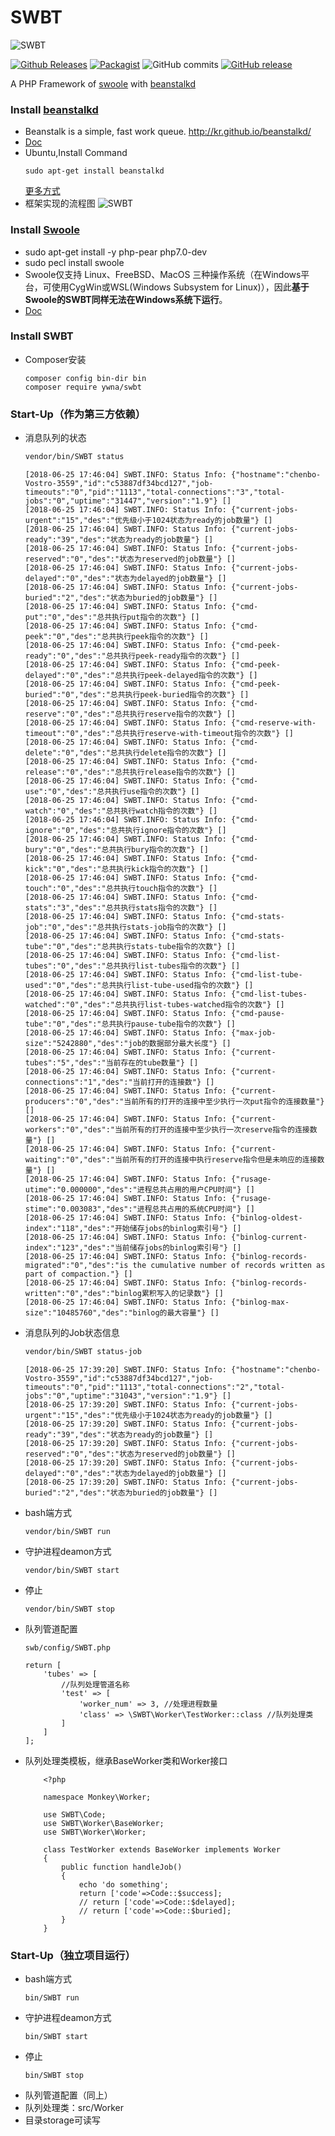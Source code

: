 # SWBT

 ![SWBT](logo.jpg)

[![Github Releases](https://img.shields.io/github/downloads/ywna/swbt/latest/total.svg)](https://github.com/YWNA/SWBT)
[![Packagist](https://img.shields.io/packagist/dt/ywna/swbt.svg)](https://packagist.org/packages/ywna/swbt)
![GitHub commits](https://img.shields.io/github/commits-since/ywna/swbt/latest.svg)
[![GitHub release](https://img.shields.io/github/release/ywna/swbt.svg)](https://github.com/YWNA/SWBT/releases)


A PHP Framework of [swoole](https://www.swoole.com/) with [beanstalkd](http://kr.github.io/beanstalkd/)

### Install [beanstalkd](https://github.com/kr/beanstalkd)

* Beanstalk is a simple, fast work queue. http://kr.github.io/beanstalkd/ 
* [Doc](https://github.com/kr/beanstalkd/blob/master/doc/protocol.zh-CN.md)
* Ubuntu,Install Command
    ```
    sudo apt-get install beanstalkd
    ```
    [更多方式](http://kr.github.io/beanstalkd/download.html)
* 框架实现的流程图
 ![SWBT](flowchart.png)

### Install [Swoole](http://www.swoole.com)
* sudo apt-get install -y php-pear php7.0-dev
* sudo pecl install swoole
* Swoole仅支持 Linux、FreeBSD、MacOS 三种操作系统（在Windows平台，可使用CygWin或WSL(Windows Subsystem for Linux)），因此**基于Swoole的SWBT同样无法在Windows系统下运行**。
* [Doc](https://wiki.swoole.com/wiki/page/6.html)

### Install SWBT
* Composer安装
    ```
    composer config bin-dir bin
    composer require ywna/swbt
    ```    
### Start-Up（作为第三方依赖）
* 消息队列的状态
    ```bash
    vendor/bin/SWBT status
    ```
    ```log
    [2018-06-25 17:46:04] SWBT.INFO: Status Info: {"hostname":"chenbo-Vostro-3559","id":"c53887df34bcd127","job-timeouts":"0","pid":"1113","total-connections":"3","total-jobs":"0","uptime":"31447","version":"1.9"} []
    [2018-06-25 17:46:04] SWBT.INFO: Status Info: {"current-jobs-urgent":"15","des":"优先级小于1024状态为ready的job数量"} []
    [2018-06-25 17:46:04] SWBT.INFO: Status Info: {"current-jobs-ready":"39","des":"状态为ready的job数量"} []
    [2018-06-25 17:46:04] SWBT.INFO: Status Info: {"current-jobs-reserved":"0","des":"状态为reserved的job数量"} []
    [2018-06-25 17:46:04] SWBT.INFO: Status Info: {"current-jobs-delayed":"0","des":"状态为delayed的job数量"} []
    [2018-06-25 17:46:04] SWBT.INFO: Status Info: {"current-jobs-buried":"2","des":"状态为buried的job数量"} []
    [2018-06-25 17:46:04] SWBT.INFO: Status Info: {"cmd-put":"0","des":"总共执行put指令的次数"} []
    [2018-06-25 17:46:04] SWBT.INFO: Status Info: {"cmd-peek":"0","des":"总共执行peek指令的次数"} []
    [2018-06-25 17:46:04] SWBT.INFO: Status Info: {"cmd-peek-ready":"0","des":"总共执行peek-ready指令的次数"} []
    [2018-06-25 17:46:04] SWBT.INFO: Status Info: {"cmd-peek-delayed":"0","des":"总共执行peek-delayed指令的次数"} []
    [2018-06-25 17:46:04] SWBT.INFO: Status Info: {"cmd-peek-buried":"0","des":"总共执行peek-buried指令的次数"} []
    [2018-06-25 17:46:04] SWBT.INFO: Status Info: {"cmd-reserve":"0","des":"总共执行reserve指令的次数"} []
    [2018-06-25 17:46:04] SWBT.INFO: Status Info: {"cmd-reserve-with-timeout":"0","des":"总共执行reserve-with-timeout指令的次数"} []
    [2018-06-25 17:46:04] SWBT.INFO: Status Info: {"cmd-delete":"0","des":"总共执行delete指令的次数"} []
    [2018-06-25 17:46:04] SWBT.INFO: Status Info: {"cmd-release":"0","des":"总共执行release指令的次数"} []
    [2018-06-25 17:46:04] SWBT.INFO: Status Info: {"cmd-use":"0","des":"总共执行use指令的次数"} []
    [2018-06-25 17:46:04] SWBT.INFO: Status Info: {"cmd-watch":"0","des":"总共执行watch指令的次数"} []
    [2018-06-25 17:46:04] SWBT.INFO: Status Info: {"cmd-ignore":"0","des":"总共执行ignore指令的次数"} []
    [2018-06-25 17:46:04] SWBT.INFO: Status Info: {"cmd-bury":"0","des":"总共执行bury指令的次数"} []
    [2018-06-25 17:46:04] SWBT.INFO: Status Info: {"cmd-kick":"0","des":"总共执行kick指令的次数"} []
    [2018-06-25 17:46:04] SWBT.INFO: Status Info: {"cmd-touch":"0","des":"总共执行touch指令的次数"} []
    [2018-06-25 17:46:04] SWBT.INFO: Status Info: {"cmd-stats":"3","des":"总共执行stats指令的次数"} []
    [2018-06-25 17:46:04] SWBT.INFO: Status Info: {"cmd-stats-job":"0","des":"总共执行stats-job指令的次数"} []
    [2018-06-25 17:46:04] SWBT.INFO: Status Info: {"cmd-stats-tube":"0","des":"总共执行stats-tube指令的次数"} []
    [2018-06-25 17:46:04] SWBT.INFO: Status Info: {"cmd-list-tubes":"0","des":"总共执行list-tubes指令的次数"} []
    [2018-06-25 17:46:04] SWBT.INFO: Status Info: {"cmd-list-tube-used":"0","des":"总共执行list-tube-used指令的次数"} []
    [2018-06-25 17:46:04] SWBT.INFO: Status Info: {"cmd-list-tubes-watched":"0","des":"总共执行list-tubes-watched指令的次数"} []
    [2018-06-25 17:46:04] SWBT.INFO: Status Info: {"cmd-pause-tube":"0","des":"总共执行pause-tube指令的次数"} []
    [2018-06-25 17:46:04] SWBT.INFO: Status Info: {"max-job-size":"5242880","des":"job的数据部分最大长度"} []
    [2018-06-25 17:46:04] SWBT.INFO: Status Info: {"current-tubes":"5","des":"当前存在的tube数量"} []
    [2018-06-25 17:46:04] SWBT.INFO: Status Info: {"current-connections":"1","des":"当前打开的连接数"} []
    [2018-06-25 17:46:04] SWBT.INFO: Status Info: {"current-producers":"0","des":"当前所有的打开的连接中至少执行一次put指令的连接数量"} []
    [2018-06-25 17:46:04] SWBT.INFO: Status Info: {"current-workers":"0","des":"当前所有的打开的连接中至少执行一次reserve指令的连接数量"} []
    [2018-06-25 17:46:04] SWBT.INFO: Status Info: {"current-waiting":"0","des":"当前所有的打开的连接中执行reserve指令但是未响应的连接数量"} []
    [2018-06-25 17:46:04] SWBT.INFO: Status Info: {"rusage-utime":"0.000000","des":"进程总共占用的用户CPU时间"} []
    [2018-06-25 17:46:04] SWBT.INFO: Status Info: {"rusage-stime":"0.003083","des":"进程总共占用的系统CPU时间"} []
    [2018-06-25 17:46:04] SWBT.INFO: Status Info: {"binlog-oldest-index":"118","des":"开始储存jobs的binlog索引号"} []
    [2018-06-25 17:46:04] SWBT.INFO: Status Info: {"binlog-current-index":"123","des":"当前储存jobs的binlog索引号"} []
    [2018-06-25 17:46:04] SWBT.INFO: Status Info: {"binlog-records-migrated":"0","des":"is the cumulative number of records written as part of compaction."} []
    [2018-06-25 17:46:04] SWBT.INFO: Status Info: {"binlog-records-written":"0","des":"binlog累积写入的记录数"} []
    [2018-06-25 17:46:04] SWBT.INFO: Status Info: {"binlog-max-size":"10485760","des":"binlog的最大容量"} []
    ```
* 消息队列的Job状态信息
    ```bash
    vendor/bin/SWBT status-job
    ```
    ```log
    [2018-06-25 17:39:20] SWBT.INFO: Status Info: {"hostname":"chenbo-Vostro-3559","id":"c53887df34bcd127","job-timeouts":"0","pid":"1113","total-connections":"2","total-jobs":"0","uptime":"31043","version":"1.9"} []
    [2018-06-25 17:39:20] SWBT.INFO: Status Info: {"current-jobs-urgent":"15","des":"优先级小于1024状态为ready的job数量"} []
    [2018-06-25 17:39:20] SWBT.INFO: Status Info: {"current-jobs-ready":"39","des":"状态为ready的job数量"} []
    [2018-06-25 17:39:20] SWBT.INFO: Status Info: {"current-jobs-reserved":"0","des":"状态为reserved的job数量"} []
    [2018-06-25 17:39:20] SWBT.INFO: Status Info: {"current-jobs-delayed":"0","des":"状态为delayed的job数量"} []
    [2018-06-25 17:39:20] SWBT.INFO: Status Info: {"current-jobs-buried":"2","des":"状态为buried的job数量"} []
    ```
* bash端方式
    ```
    vendor/bin/SWBT run
    ```
* 守护进程deamon方式    
    ```
    vendor/bin/SWBT start
    ```
* 停止
    ```
    vendor/bin/SWBT stop
    ```
* 队列管道配置
    ```
    swb/config/SWBT.php

    return [
        'tubes' => [
            //队列处理管道名称
            'test' => [
                'worker_num' => 3, //处理进程数量
                'class' => \SWBT\Worker\TestWorker::class //队列处理类
            ]
        ]
    ];
    ```
* 队列处理类模板，继承BaseWorker类和Worker接口
    ```
        <?php
        
        namespace Monkey\Worker;

        use SWBT\Code;
        use SWBT\Worker\BaseWorker;
        use SWBT\Worker\Worker;

        class TestWorker extends BaseWorker implements Worker
        {
            public function handleJob()
            {
                echo 'do something';
                return ['code'=>Code::$success];
                // return ['code'=>Code::$delayed];
                // return ['code'=>Code::$buried];
            }
        }
    ```
### Start-Up（独立项目运行）
* bash端方式
    ```
    bin/SWBT run
    ```
* 守护进程deamon方式    
    ```
    bin/SWBT start
    ```
* 停止
    ```
    bin/SWBT stop
    ```
* 队列管道配置（同上）
* 队列处理类：src/Worker
* 目录storage可读写
